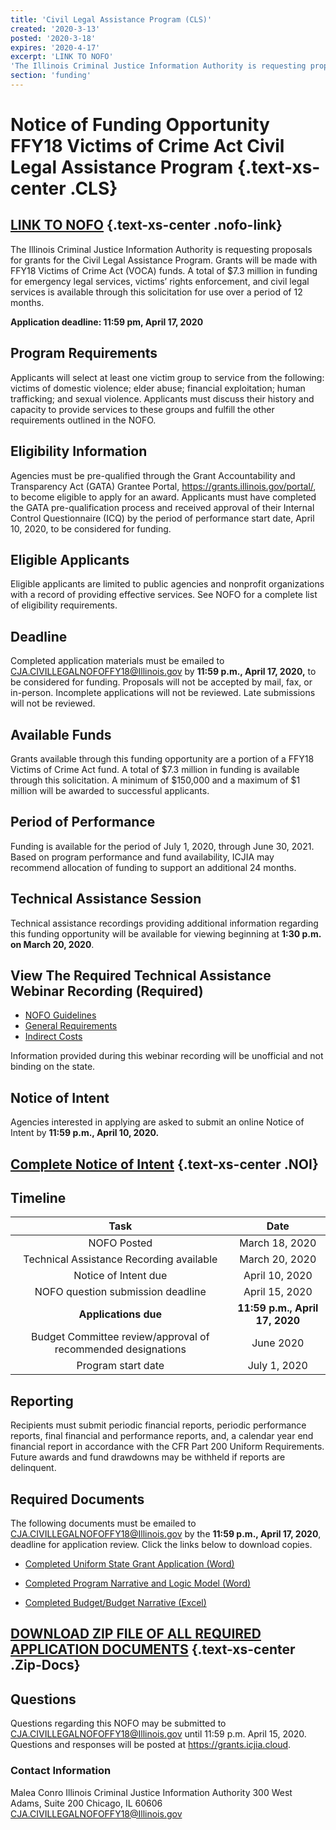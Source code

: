 ```yaml
---
title: 'Civil Legal Assistance Program (CLS)'
created: '2020-3-13'
posted: '2020-3-18'
expires: '2020-4-17'
excerpt: 'LINK TO NOFO'
'The Illinois Criminal Justice Information Authority is requesting proposals for grants for the Civil Legal Assistance Program. Grants will be made with FFY18 Victims of Crime Act (VOCA) funds.'
section: 'funding'
---
```


# Notice of Funding Opportunity FFY18 Victims of Crime Act Civil Legal Assistance Program {.text-xs-center .CLS}

## [LINK TO NOFO](CivilLegalServicesNOFO.pdf) {.text-xs-center .nofo-link}

The Illinois Criminal Justice Information Authority is requesting proposals for grants for the Civil Legal Assistance Program. Grants will be made with FFY18 Victims of Crime Act (VOCA) funds. A total of $7.3 million in funding for emergency legal services, victims’ rights enforcement, and civil legal services is available through this solicitation for use over a period of 12 months. 

**Application deadline: 11:59 pm, April 17, 2020**

## Program Requirements

Applicants will select at least one victim group to service from the following: victims of domestic violence; elder abuse; financial exploitation; human trafficking; and sexual violence. Applicants must discuss their history and capacity to provide services to these groups and fulfill the other requirements outlined in the NOFO.

## Eligibility Information

Agencies must be pre-qualified through the Grant Accountability and Transparency Act (GATA) Grantee Portal, https://grants.illinois.gov/portal/, to become eligible to apply for an award.  Applicants must have completed the GATA pre-qualification process and received approval of their Internal Control Questionnaire (ICQ) by the period of performance start date, April 10, 2020, to be considered for funding. 

## Eligible Applicants 

Eligible applicants are limited to public agencies and nonprofit organizations with a record of providing effective services. See NOFO for a complete list of eligibility requirements. 

## Deadline

Completed application materials must be emailed to CJA.CIVILLEGALNOFOFFY18@Illinois.gov by **11:59 p.m., April 17, 2020,** to be considered for funding. Proposals will not be accepted by mail, fax, or in-person. Incomplete applications will not be reviewed. Late submissions will not be reviewed.

## Available Funds

Grants available through this funding opportunity are a portion of a FFY18 Victims of Crime Act fund. A total of $7.3 million in funding is available through this solicitation. A minimum of $150,000 and a maximum of $1 million will be awarded to successful applicants.

## Period of Performance

Funding is available for the period of July 1, 2020, through June 30, 2021. Based on program performance and fund availability, ICJIA may recommend allocation of funding to support an additional 24 months.  

## Technical Assistance Session

Technical assistance recordings providing additional information regarding this funding opportunity will be available for viewing beginning at **1:30 p.m. on March 20, 2020**. 

## View The Required Technical Assistance Webinar Recording (Required)

- [NOFO Guidelines](https://youtu.be/trg8DIF3T2A)
- [General Requirements](https://www.youtube.com/watch?v=PBwekeMT5dk)
- [Indirect Costs](https://www.youtube.com/watch?v=4stkASoNY5w)

Information provided during this webinar recording will be unofficial and not binding on the state.

## Notice of Intent

Agencies interested in applying are asked to submit an online Notice of Intent by **11:59 p.m., April 10, 2020.**

## [Complete Notice of Intent](https://icjia.az1.qualtrics.com/jfe/form/SV_eqGUu5zPBKofoLr) {.text-xs-center .NOI}

## Timeline

| **Task**| **Date** |
:----: | :---: |
NOFO Posted | March 18, 2020
Technical Assistance Recording available | March 20, 2020
Notice of Intent due | April 10, 2020
NOFO question submission deadline | April 15, 2020
**Applications due** | **11:59 p.m., April 17, 2020**
Budget Committee review/approval of recommended designations | June 2020
Program start date | July 1, 2020

## Reporting

Recipients must submit periodic financial reports, periodic performance reports, final financial and performance reports, and, a calendar year end financial report in accordance with the CFR Part 200 Uniform Requirements. Future awards and fund drawdowns may be withheld if reports are delinquent.

## Required Documents

The following documents must be emailed to CJA.CIVILLEGALNOFOFFY18@Illinois.gov by the **11:59 p.m., April 17, 2020**, deadline for application review. Click the links below to download copies.

- [Completed Uniform State Grant Application (Word)](NOFO.VOCA.CIVILLEGAL.APPLICATION.docx)
	
- [Completed Program Narrative and Logic Model (Word)](NOFO.VOCA.CIVILLEGAL.NARRATIVE.docx) 

- [Completed Budget/Budget Narrative (Excel)](NOFO.VOCA.CIVILLEGAL.BUDGET.xlsx)

## [DOWNLOAD ZIP FILE OF ALL REQUIRED APPLICATION DOCUMENTS](CivilLegalServicesZIP.zip) {.text-xs-center .Zip-Docs}

## Questions

Questions regarding this NOFO may be submitted to CJA.CIVILLEGALNOFOFFY18@Illinois.gov until 11:59 p.m. April 15, 2020.  Questions and responses will be posted at https://grants.icjia.cloud.

### Contact Information

Malea Conro
Illinois Criminal Justice Information Authority
300 West Adams, Suite 200
Chicago, IL 60606
CJA.CIVILLEGALNOFOFFY18@Illinois.gov



 











